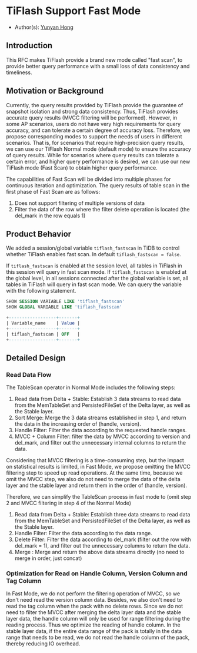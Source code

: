 # TiFlash Support Fast Mode

- Author(s): [Yunyan Hong](http://github.com/hongyunyan)

## Introduction

This RFC makes TiFlash provide a brand new mode called "fast scan", to provide better query performance with a small loss of data consistency and timeliness.

## Motivation or Background

Currently, the query results provided by TiFlash provide the guarantee of snapshot isolation and strong data consistency. Thus, TiFlash provides accurate query results (MVCC filtering will be performed). However, in some AP scenarios, users do not have very high requirements for query accuracy, and can tolerate a certain degree of accuracy loss. Therefore, we propose corresponding modes to support the needs of users in different scenarios. That is, for scenarios that require high-precision query results, we can use our TiFlash Normal mode (default mode) to ensure the accuracy of query results. While for scenarios where query results can tolerate a certain error, and higher query performance is desired, we can use our new TiFlash mode (Fast Scan) to obtain higher query performance.

The capabilities of Fast Scan will be divided into multiple phases for continuous iteration and optimization.
The query results of table scan in the first phase of Fast Scan are as follows:

1. Does not support filtering of multiple versions of data
2. Filter the data of the row where the filter delete operation is located (the del_mark in the row equals 1)

## Product Behavior

We added a session/global variable ```tiflash_fastscan``` in TiDB  to control whether TiFlash enables fast scan. In default ```tiflash_fastscan = false```.

If ```tiflash_fastscan``` is enabled at the session level, all tables in TiFlash in this session will query in fast scan mode. If ```tiflash_fastscan``` is enabled at the global level, in all sessions connected after the global variable is set, all tables in TiFlash will query in fast scan mode.
We can query the variable with the following statement.

```sql
SHOW SESSION VARIABLE LIKE 'tiflash_fastscan'
SHOW GLOBAL VARIABLE LIKE 'tiflash_fastscan'
```

```sql
+------------------+-------+
| Variable_name    | Value |
+------------------+-------+
| tiflash_fastscan | OFF   |
+------------------+-------+
```

## Detailed Design

### Read Data Flow

The TableScan operator in Normal Mode includes the following steps:

1. Read data from Delta + Stable: Establish 3 data streams to read data from the MemTableSet and PersistedFileSet of the Delta layer, as well as the Stable layer.
2. Sort Merge: Merge the 3 data streams established in step 1, and return the data in the increasing order of (handle, version).
3. Handle Filter: Filter the data according to the requested handle ranges.
4. MVCC + Column Filter: filter the data by MVCC according to version and del_mark, and filter out the unnecessary internal columns to return the data.

Considering that MVCC filtering is a time-consuming step, but the impact on statistical results is limited, in Fast Mode, we propose omitting the MVCC filtering step to speed up read operations. At the same time, because we omit the MVCC step, we also do not need to merge the data of the delta layer and the stable layer and return them in the order of (handle, version).

Therefore, we can simplify the TableScan process in fast mode to (omit step 2 and MVCC filtering in step 4 of the Normal Mode)

1. Read data from Delta + Stable: Establish three data streams to read data from the MemTableSet and PersistedFileSet of the Delta layer, as well as the Stable layer.
2. Handle Filter: Filter the data according to the data range.
3. Delete Filter: Filter the data according to del_mark (filter out the row with del_mark = 1), and filter out the unnecessary columns to return the data.
4. Merge : Merge and return the above data streams directly (no need to merge in order, just concat)

### Optimization for Read on Handle Column, Version Column and Tag Column

In Fast Mode, we do not perform the filtering operation of MVCC, so we don't need read the version column data. Besides, we also don't need to read the tag column when the pack with no delete rows. Since we do not need to filter the MVCC after merging the delta layer data and the stable layer data, the handle column will only be used for range filtering during the reading process. Thus we optimize the reading of handle column. In the stable layer data, if the entire data range of the pack is totally in the  data range that needs to be read, we do not read the handle column of the pack, thereby reducing IO overhead.

